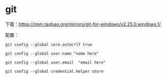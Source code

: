 # git
下载：https://npm.taobao.org/mirrors/git-for-windows/v2.25.0.windows.1/

配置：

`git config --global core.autocrlf true`

`git config --global user.name "name here"`

`git config --global user.email  "email here"`

`git config --global credential.helper store`

